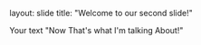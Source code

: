 layout: slide
title: "Welcome to our second slide!"

Your text 
"Now That's what I'm talking About!"
